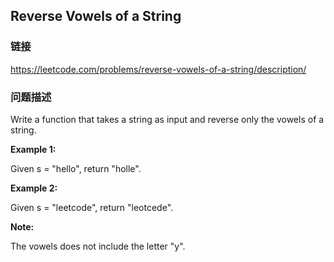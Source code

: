 ## Reverse Vowels of a String  
### 链接  
https://leetcode.com/problems/reverse-vowels-of-a-string/description/  
### 问题描述
Write a function that takes a string as input and reverse only the vowels of a string.


**Example 1:**<br />
Given s = "hello", return "holle".



**Example 2:**<br />
Given s = "leetcode", return "leotcede".



**Note:**<br />
The vowels does not include the letter "y".

